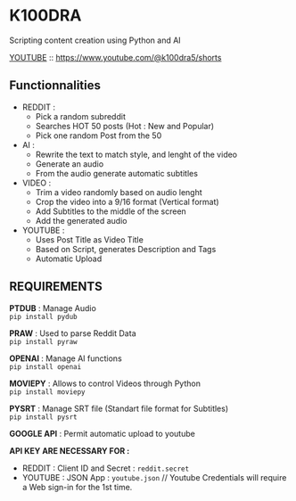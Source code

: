 # K100DRA

Scripting content creation using Python and AI

[YOUTUBE](https://www.youtube.com/@k100dra5/shorts) :: https://www.youtube.com/@k100dra5/shorts

## Functionnalities

- REDDIT :
    - Pick a random subreddit 
    - Searches HOT 50 posts (Hot : New and Popular)
    - Pick one random Post from the 50 
- AI :
    - Rewrite the text to match style, and lenght of the video
    - Generate an audio
    - From the audio generate automatic subtitles 
- VIDEO :
    - Trim a video randomly based on audio lenght 
    - Crop the video into a 9/16 format (Vertical format)
    - Add Subtitles to the middle of the screen 
    - Add the generated audio 
- YOUTUBE :
    - Uses Post Title as Video Title 
    - Based on Script, generates Description and Tags 
    - Automatic Upload

## REQUIREMENTS 


**PTDUB** : Manage Audio 
<br>```pip install pydub```

**PRAW** : Used to parse Reddit Data
<br>```pip install pyraw```
 
**OPENAI** : Manage AI functions 
<br>```pip install openai```

**MOVIEPY** : Allows to control Videos through Python
<br>```pip install moviepy```

**PYSRT** : Manage SRT file (Standart file format for Subtitles)
<br>```pip install pysrt```

**GOOGLE API** : Permit automatic upload to youtube 

**API KEY ARE NECESSARY FOR :**
- REDDIT : Client ID and Secret : ```reddit.secret```
- YOUTUBE : JSON App : ```youtube.json``` // Youtube Credentials will require a Web sign-in for the 1st time.
